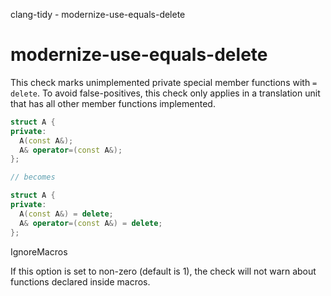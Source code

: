 clang-tidy - modernize-use-equals-delete

</div>

# modernize-use-equals-delete

This check marks unimplemented private special member functions with
`= delete`. To avoid false-positives, this check only applies in a
translation unit that has all other member functions implemented.

``` c++
struct A {
private:
  A(const A&);
  A& operator=(const A&);
};

// becomes

struct A {
private:
  A(const A&) = delete;
  A& operator=(const A&) = delete;
};
```

<div class="option">

IgnoreMacros

If this option is set to non-zero (default is
<span class="title-ref">1</span>), the check will not warn about
functions declared inside macros.

</div>
